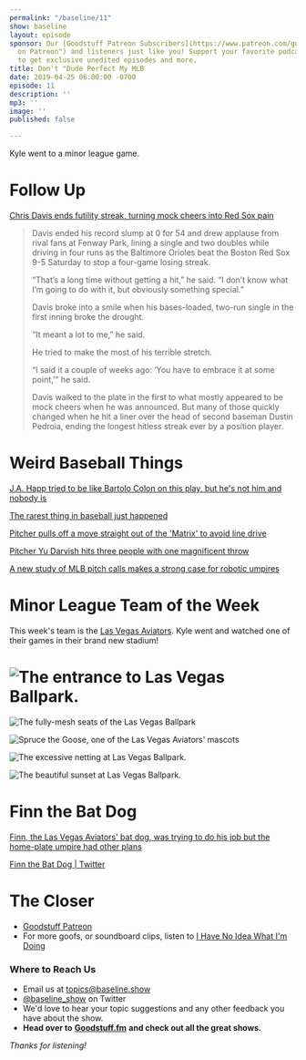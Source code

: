 ```yaml
---
permalink: "/baseline/11"
show: baseline
layout: episode
sponsor: Our [Goodstuff Patreon Subscribers](https://www.patreon.com/goodstuff "Goodstuff
  on Patreon") and listeners just like you! Support your favorite podcasts directly
  to get exclusive unedited episodes and more.
title: Don't "Dude Perfect My MLB
date: 2019-04-25 06:00:00 -0700
episode: 11
description: ''
mp3: ''
image: ''
published: false

---
```

Kyle went to a minor league game.

# Follow Up

[Chris Davis ends futility streak, turning mock cheers into Red Sox pain](https://nypost.com/2019/04/13/chris-davis-turns-mock-cheers-into-real-ones-with-end-of-futility-streak/)

> Davis ended his record slump at 0 for 54 and drew applause from rival fans at Fenway Park, lining a single and two doubles while driving in four runs as the Baltimore Orioles beat the Boston Red Sox 9-5 Saturday to stop a four-game losing streak.
>
> “That’s a long time without getting a hit,” he said. “I don’t know what I’m going to do with it, but obviously something special.”
>
> Davis broke into a smile when his bases-loaded, two-run single in the first inning broke the drought.
>
> “It meant a lot to me,” he said.
>
> He tried to make the most of his terrible stretch.
>
> “I said it a couple of weeks ago: ‘You have to embrace it at some point,'” he said.
>
> Davis walked to the plate in the first to what mostly appeared to be mock cheers when he was announced. But many of those quickly changed when he hit a liner over the head of second baseman Dustin Pedroia, ending the longest hitless streak ever by a position player.

# Weird Baseball Things

[J.A. Happ tried to be like Bartolo Colon on this play, but he's not him and nobody is](https://www.mlb.com/cut4/j-a-happ-between-the-legs-throw)

[The rarest thing in baseball just happened](http://mlb.nbcsports.com/2019/04/17/the-rarest-thing-in-baseball-just-happened/)

[Pitcher pulls off a move straight out of the 'Matrix' to avoid line drive](https://mashable.com/article/collin-mchugh-matrix-baseball-dodge-line-drive/)

[Pitcher Yu Darvish hits three people with one magnificent throw](https://mashable.com/article/yu-darvish-pitch-hits-three-people/)

[A new study of MLB pitch calls makes a strong case for robotic umpires](https://techcrunch.com/2019/04/08/a-new-study-of-mlb-pitch-calls-makes-a-strong-case-for-robotic-umpires/?utm_source=feedburner&utm_medium=feed&utm_campaign=Feed%3A+Techcrunch+%28TechCrunch%29)

# Minor League Team of the Week

This week's team is the [Las Vegas Aviators](https://en.wikipedia.org/wiki/Las_Vegas_Aviators). Kyle went and watched one of their games in their brand new stadium!

# ![The entrance to Las Vegas Ballpark.](/uploads/166E91A2-48E1-4979-9DA8-280411BD31BC.jpeg)

![The fully-mesh seats of the Las Vegas Ballpark](/uploads/52A0223E-5CF8-4423-93C0-148001A6ED5C.jpeg)

![Spruce the Goose, one of the Las Vegas Aviators' mascots](/uploads/890B9FAC-FB6A-42CE-9306-6C803B07D08D.jpeg)

![The excessive netting at Las Vegas Ballpark.](/uploads/1F735E2A-1761-4A10-8384-F41151AAAE7D.jpeg)

![The beautiful sunset at Las Vegas Ballpark.](/uploads/645E7722-7482-440D-840E-9A1AEDF0B430-1.jpeg)

# Finn the Bat Dog

[Finn, the Las Vegas Aviators' bat dog, was trying to do his job but the home-plate umpire had other plans](https://www.mlb.com/cut4/ump-steals-show-from-milb-bat-dog)

[Finn the Bat Dog | Twitter](https://twitter.com/finnthebatdog)

# The Closer

* [Goodstuff Patreon](https://patreon.com/goodstuff)
* For more goofs, or soundboard clips, listen to [I Have No Idea What I'm Doing](https://goodstuff.fm/noidea/)

### **Where to Reach Us**

* Email us at [topics@baseline.show](mailto:topics@baseline.show)
* [@baseline_show](https://twitter.com/baseline_show) on Twitter
* We'd love to hear your topic suggestions and any other feedback you have about the show.
* **Head over to** [**Goodstuff.fm**](http://goodstuff.fm/) **and check out all the great shows.**

_Thanks for listening!_